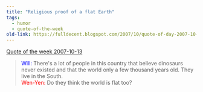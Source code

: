 ```yaml
---
title: "Religious proof of a flat Earth"
tags: 
  - humor	
  - quote-of-the-week
old-link: https://fulldecent.blogspot.com/2007/10/quote-of-day-2007-10-13.html
---
```


<u>Quote of the week 2007-10-13</u><br>

  > <span style="color:blue">Will:</span> There's a lot of people in this country that believe dinosaurs never existed and that the world only a few thousand years old. They live in the South.<br />
  > <span style="color:red">Wen-Yen:</span> Do they think the world is flat too?
